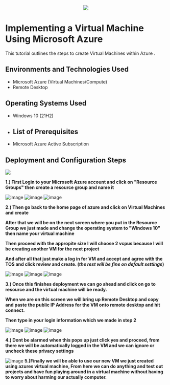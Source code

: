 <p align="center">
<img src="https://i.imgur.com/G9fOPue.png"/>
</p>


<h1> Implementing a Virtual Machine Using Microsoft Azure </h1>
This tutorial outlines the steps to create Virtual Machines within Azure .<br />


<h2>Environments and Technologies Used</h2>

- Microsoft Azure (Virtual Machines/Compute)
- Remote Desktop

<h2>Operating Systems Used </h2>

- Windows 10 (21H2)

- <h2>List of Prerequisites</h2>

- Microsoft Azure Active Subscription


<h2>Deployment and Configuration Steps</h2>

<img src="https://imgur.com/a/G3SZlAC"/>


**1.) First Login to your Microsoft Azure account and click on "Resource Groups" then create a resource group and name it**

![image](https://github.com/MartindIT/basics-Azure/assets/151476834/b95a2c66-0033-463b-9c3d-e58b6fb838ea)
![image](https://github.com/MartindIT/basics-Azure/assets/151476834/e3c3cb8b-2f29-471b-b727-4c347e89fffa)
![image](https://github.com/MartindIT/basics-Azure/assets/151476834/5ee3121b-ae84-4214-ba9d-2817259c37c6)


**2.) Then go back to the home page of azure and click on Virtual Machines and create**

**After that we will be on the next screen where you put in the Resource Group we just made and change the operating system to "Windows 10" then name your virtual machine**

**Then proceed with the appropite size I will choose 2 vcpus because I will be creating another VM for the next project**

**And after all that just make a log in for VM and accept and agree with the TOS and click review and create. (*the rest will be fine on default settings*)**

![image](https://github.com/MartindIT/basics-Azure/assets/151476834/ab4728a5-ebfa-4064-bc01-ce3e0e77bfbb)
![image](https://github.com/MartindIT/basics-Azure/assets/151476834/face5bfd-892d-4024-8a03-b27c492095a2)
![image](https://github.com/MartindIT/basics-Azure/assets/151476834/309f6d19-3f35-499a-88be-6e160a40e3b4)

**3.) Once this finishes deployment we can go ahead and click on go to resource and the virtual machine will be ready.**

**When we are on this screen we will bring up Remote Desktop and copy and paste the public IP Address for the VM onto remote desktop and hit connect.**

**Then type in your login information which we made in step 2**

![image](https://github.com/MartindIT/basics-Azure/assets/151476834/c6e47434-1d86-4f7f-8ebb-987f8f50f1ae)
![image](https://github.com/MartindIT/basics-Azure/assets/151476834/4b4eb103-99c5-429b-bd3e-f2d679689f3f)
![image](https://github.com/MartindIT/basics-Azure/assets/151476834/251c68f1-79f9-4c08-8936-49e3aacd1d69)

**4.) Dont be alarmed when this pops up just click yes and proceed, from there we will be automatically logged in the VM and we can ignore or uncheck these privacy settings**

![image](https://github.com/MartindIT/basics-Azure/assets/151476834/f5ee53d2-38ef-4b8e-a8c8-539bdec81eb4)
**5.)Finally we will be able to use our new VM we just created using azures virtual machine, From here we can do anything and test out projects and have fun playing around in a virtual machine without having to worry about harming our actually computer.**
